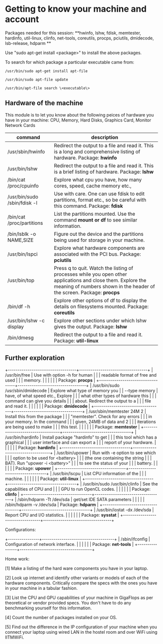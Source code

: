 # Getting to know your machine and account

Packages needed for this session: **hwinfo, lshw, fdisk, memtester, hardinfo, util-linux, clinfo, net-tools, coreutils, procps, pciutils, dmidecode, lsb-release, hdparm **

Use "sudo apt-get install \<package\>" to install the above packages.

To search for which package a particular executable came from:

    /usr/bin/sudo apt-get install apt-file

    /usr/bin/sudo apt-file update

    /usr/bin/apt-file search \<executable\>

## Hardware of the machine

This module is to let you know about the following peices of hardware
you have in your machine: CPU, Memory, Hard Disks, Graphics Card,
Monitor Network Cards

| command | description |
| ------- | ---------- |
| /usr/sbin/hwinfo | Redirect the output to a file and read it. This is a long and comprehensive listing of hardware. Package: **hwinfo** |
| /usr/bin/lshw | Redirect the output to a file and read it. This is a brief listing of hardware. Package: **lshw** |
| /bin/cat /proc/cpuinfo | Explore what cpu you have, how many cores, speed, cache memory etc., |
| /usr/bin/sudo /sbin/fdisk -l  | Use with care. One can use fdisk to edit partitions, format etc., so be careful with this command. Package: **fdisk** | 
| /bin/cat /proc/partitions  | List the partitions mounted. Use the command **mount **or** df** to see similar information. |
| /bin/lsblk -o NAME,SIZE | Figure out the device and the partitions being used for storage in your machine. |
| /usr/bin/lspci | Explore what hardware components are associated with the PCI bus. Package: **pciutils** | 
| /usr/bin/top | Press q to quit. Watch the listing of processes while you open other applications and close them. Explore the meaning of numbers shown in the header of the screen. Package: **procps** |
| /bin/df -h | Explore other options of df to display the details on filesystems mounted. Package: **coreutils** |
| /usr/bin/lshw -c display | Explore other sections under which lshw gives the output. Package: **lshw** |
| /bin/dmesg | Redirect the output to a file and read it. Package: **util-linux** |

## Further exploration

+-----------------------------------+-----------------------------------+
| /usr/bin/free                     | Use with option -h for human      |
|                                   | readable format of free and used  |
|                                   | memory.                           |
|                                   |                                   |
|                                   | Package: **procps**               |
+-----------------------------------+-----------------------------------+
| /usr/bin/sudo /usr/sbin/dmidecode | Explore what type of memory you   |
| \--type memory                    | have, of what speed etc., Explore |
|                                   | what other types of hardware this |
|                                   | command can give you details      |
|                                   | about. Redirect the output to a   |
|                                   | file and read it.                 |
|                                   |                                   |
|                                   | Package: **dmidecode**            |
+-----------------------------------+-----------------------------------+
| /usr/sbin/memtester 24M 2         | Install this from the package     |
|                                   | "memtester". Check for any errors |
|                                   | in your memory. In the command    |
|                                   | given, 24MB of data and 2         |
|                                   | iterations are being used to make |
|                                   | this test.                        |
|                                   |                                   |
|                                   | Package: **memtester**            |
+-----------------------------------+-----------------------------------+
| /usr/bin/hardinfo                 | Install package "hardinfo" to get |
|                                   | this tool which has a graphical   |
|                                   | user interface and can export a   |
|                                   | report of your hardware.          |
|                                   |                                   |
|                                   | Package: **hardinfo**             |
+-----------------------------------+-----------------------------------+
| /usr/bin/upower                   | Run with -e option to see which   |
|                                   | option to be used for \<battery\> |
|                                   | (the one containing the string    |
|                                   | BAT). Run "upower -i \<battery\>" |
|                                   | to see the status of your         |
|                                   | battery.                          |
|                                   |                                   |
|                                   | Package: **upower**               |
+-----------------------------------+-----------------------------------+
| /usr/bin/lscpu                    | List CPU information of the       |
|                                   | machine.                          |
|                                   |                                   |
|                                   | Package: **util-linux**           |
+-----------------------------------+-----------------------------------+
| /usr/bin/sudo /usr/bin/clinfo     | See the capabilities of CPU and   |
|                                   | GPU to run OpenCL codes.          |
|                                   |                                   |
|                                   | Package: **clinfo**               |
+-----------------------------------+-----------------------------------+
| /sbin/hdparm -Tt /dev/sda         | get/set IDE SATA parameters       |
|                                   |                                   |
| /sbin/hdparm -v /dev/sda          | Package: **hdparm**               |
+-----------------------------------+-----------------------------------+
| /usr/bin/iostat -dx /dev/sda      | Report CPU and I/O statistics.    |
|                                   |                                   |
|                                   | Package: **sysstat**              |
+-----------------------------------+-----------------------------------+

Configurations:

+----------------+-------------------------------------+
| /sbin/ifconfig | Configuration of network interface. |
|                |                                     |
|                | Package: **net-tools**              |
+----------------+-------------------------------------+

Home work:

\[1\] Make a listing of the hard ware components you have in your
laptop.

\[2\] Look up internet and identify other variants or models of each of
the hardware components. Critically compare the specs with the ones you
have in your machine in a tabular fashion.

\[3\] List the CPU and GPU capabilities of your machine in GigaFlops as
per theoretical or vendor provided specs. You don't have to do any
benchmarking yourself for this information.

\[4\] Count the number of packages installed on your OS.

\[5\] Find out the difference in the IP configuration of your machine
when you connect your laptop using wired LAN in the hostel room and over
WiFi using IITMWiFi.
